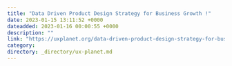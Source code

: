 ```yaml
---
title: "Data Driven Product Design Strategy for Business Growth !"
date: 2023-01-15 13:11:52 +0000
dateadded: 2023-01-16 00:00:55 +0000
description: ""
link: "https://uxplanet.org/data-driven-product-design-strategy-for-business-growth-f3432845911b?source=rss----819cc2aaeee0---4"
category:
directory: _directory/ux-planet.md
---
```

